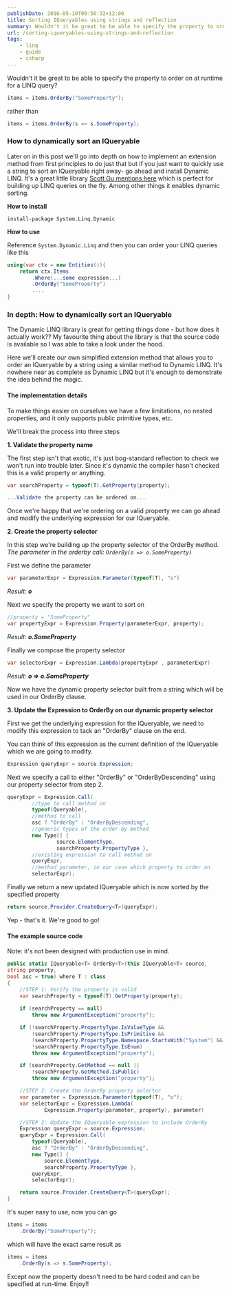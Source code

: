 ```yaml
---
publishDate: 2016-05-10T09:56:32+12:00
title: Sorting IQueryables using strings and reflection
summary: Wouldn't it be great to be able to specify the property to order on at runtime for a LINQ query?
url: /sorting-iqueryables-using-strings-and-reflection
tags:
    - linq
    - guide
    - csharp
---
```


Wouldn't it be great to be able to specify the property to order on at runtime for a LINQ query? 

```csharp
items = items.OrderBy("SomeProperty");
``` 
rather than 
```csharp
items = items.OrderBy(s => s.SomeProperty);
```

### How to dynamically sort an IQueryable 

Later on in this post we'll go into depth on how to implement an extension method from first principles to do just that but if you just want to quickly use a string to sort an IQueryable right away- go ahead and install Dynamic LINQ. It's a great little library [Scott Gu mentions here](http://weblogs.asp.net/scottgu/dynamic-linq-part-1-using-the-linq-dynamic-query-library) which is perfect for building up LINQ queries on the fly. Among other things it enables dynamic sorting.

**How to install**

`install-package System.Linq.Dynamic`

**How to use**

Reference ```System.Dynamic.Linq``` and then you can order your LINQ queries like this

```csharp
using(var ctx = new Entities()){
    return ctx.Items
        .Where(...some expression...)
        .OrderBy("SomeProperty")
        ....
}
```

### In depth: How to dynamically sort an IQueryable 

The Dynamic LINQ library is great for getting things done - but how does it actually work?? My favourite thing about the library is that the source code is available so I was able to take a look under the hood. 

Here we'll create our own simplified extension method that allows you to order an IQueryable by a string using a similar method to Dynamic LINQ. It's nowhere near as complete as Dynamic LINQ but it's enough to demonstrate the idea behind the magic.

#### The implementation details

To make things easier on ourselves we have a few limitations, no nested properties, and it only supports public primitive types, etc.

We'll break the process into three steps

**1. Validate the property name**

The first step isn't that exotic, it's just bog-standard reflection to check we won't run into trouble later. Since it's dynamic the compiler hasn't checked this is a valid property or anything.

```csharp
var searchProperty = typeof(T).GetProperty(property);

...Validate the property can be ordered on...
```

Once we're happy that we're ordering on a valid property we can go ahead and modify the underlying expression for our IQueryable.

**2. Create the property selector**

In this step we're building up the property selector of the OrderBy method. 
_The parameter in the orderby call: `OrderBy(o => o.SomeProperty)`_

First we define the parameter

```csharp
var parameterExpr = Expression.Parameter(typeof(T), "o")
```

_Result: **o**_

Next we specify the property we want to sort on

```csharp
//property = "SomeProperty"
var propertyExpr = Expression.Property(parameterExpr, property); 
```

_Result: **o.SomeProperty**_

Finally we compose the property selector

```csharp
var selectorExpr = Expression.Lambda(propertyExpr , parameterExpr)
```

_Result: **o => o.SomeProperty**_

Now we have the dynamic property selector built from a string which will be used in our OrderBy clause.

**3. Update the Expression to OrderBy on our dynamic property selector**

First we get the underlying expression for the IQueryable, we need to modify this expression to tack an "OrderBy" clause on the end. 

You can think of this expression as the current definition of the IQueryable which we are going to modify.

```csharp
Expression queryExpr = source.Expression;
```

Next we specify a call to either "OrderBy" or "OrderByDescending" using our property selector from step 2.

```csharp
queryExpr = Expression.Call(
        //type to call method on
        typeof(Queryable), 
        //method to call
        asc ? "OrderBy" : "OrderByDescending", 
        //generic types of the order by method
        new Type[] { 
                source.ElementType, 
                searchProperty.PropertyType },
        //existing expression to call method on
        queryExpr,
        //method parameter, in our case which property to order on
        selectorExpr);
```

Finally we return a new updated IQueryable which is now sorted by the specified property

```csharp
return source.Provider.CreateQuery<T>(queryExpr);
```

Yep - that's it. We're good to go!

#### The example source code

Note: it's not been designed with production use in mind.

```csharp
public static IQueryable<T> OrderBy<T>(this IQueryable<T> source, 
string property, 
bool asc = true) where T : class
{
    //STEP 1: Verify the property is valid
    var searchProperty = typeof(T).GetProperty(property);
    
    if (searchProperty == null)
        throw new ArgumentException("property");

    if (!searchProperty.PropertyType.IsValueType &&
        !searchProperty.PropertyType.IsPrimitive &&
        !searchProperty.PropertyType.Namespace.StartsWith("System") &&
        !searchProperty.PropertyType.IsEnum)
        throw new ArgumentException("property");

    if (searchProperty.GetMethod == null || 
        !searchProperty.GetMethod.IsPublic)
        throw new ArgumentException("property");

    //STEP 2: Create the OrderBy property selector
    var parameter = Expression.Parameter(typeof(T), "o");
    var selectorExpr = Expression.Lambda(
            Expression.Property(parameter, property), parameter)        

    //STEP 3: Update the IQueryable expression to include OrderBy
    Expression queryExpr = source.Expression;
    queryExpr = Expression.Call(
        typeof(Queryable), 
        asc ? "OrderBy" : "OrderByDescending",
        new Type[] { 
            source.ElementType, 
            searchProperty.PropertyType },
        queryExpr, 
        selectorExpr);

    return source.Provider.CreateQuery<T>(queryExpr);
}
```

It's super easy to use, now you can go

```csharp
items = items
    .OrderBy("SomeProperty");
```

which will have the exact same result as

```csharp
items = items
    .OrderBy(s => s.SomeProperty);
```

Except now the property doesn't need to be hard coded and can be specified at run-time. Enjoy!!